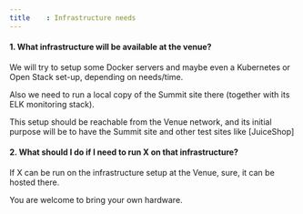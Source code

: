 ```yaml
---
title    : Infrastructure needs
---
```


#### 1. **What infrastructure will be available at the venue?**

We will try to setup some Docker servers and maybe even a Kubernetes or Open Stack set-up, depending on needs/time.

Also we need to run a local copy of the Summit site there (together with its ELK monitoring stack).

This setup should be reachable from the Venue network, and its initial purpose will be to have the Summit site and other test sites like [JuiceShop] <!-- this was 2017 link (../../Working-Sessions/Owasp-Projects/Juice-Shop.html) --->

#### 2. **What should I do if I need to run X on that infrastructure?**

If X can be run on the infrastructure setup at the Venue, sure, it can be hosted there.

You are welcome to bring your own hardware.
